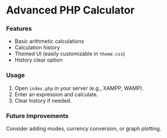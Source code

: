 # Advanced PHP Calculator

### Features
- Basic arithmetic calculations
- Calculation history
- Themed UI (easily customizable in `theme.css`)
- History clear option

### Usage
1. Open `index.php` in your server (e.g., XAMPP, WAMP).
2. Enter an expression and calculate.
3. Clear history if needed.

### Future Improvements
Consider adding modes, currency conversion, or graph plotting.
